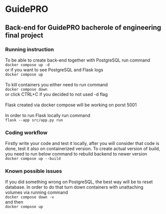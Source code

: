 # GuidePRO
## Back-end for GuidePRO bacherole of engineering final project

### Running instruction
To be able to create back-end together with PostgreSQL run command
<br>
`docker compose up -d` 
<br>
or if you want to see PostgreSQL and Flask logs
<br>
`docker compose up` 
<br>
<br>
To kill containers you either need to run command 
<br>
`docker compose down`
<br>
or click CTRL+C if you decided to not used -d flag
<br>
<br>
Flask created via docker compose will be working on porst 5001
<br>
<br>
In order to run Flask locally run command
<br>
`flask --app src/app.py run`
<br>
### Coding workflow
Firstly write your code and test it locally, after you will consider that code is done, test it also on 
containerized version. To create actual version of build, you need to run below command to rebuild 
backend to newer version
<br>
`docker compose up --build`
<br>
### Known possible issues
If you did something wrong on PostgreSQL, the best way will be to reset database. In order to do that turn down 
containers with unattaching volumes via running command
<br>
`docker compose down -v` 
<br>
and then
<br>
`docker compose up`
<br>
<br>